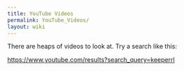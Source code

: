 ```yaml
---
title: YouTube Videos
permalink: YouTube_Videos/
layout: wiki
---
```


There are heaps of videos to look at. Try a search like this:

<https://www.youtube.com/results?search_query=keeperrl>
